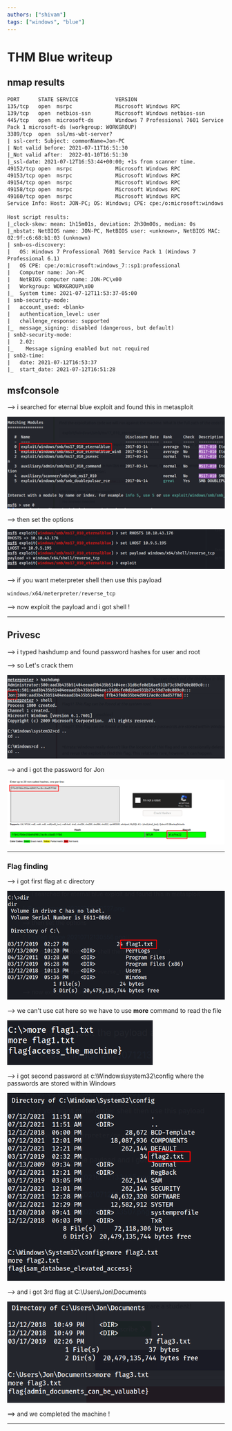 ```yaml
---
authors: ["shivam"]
tags: ["windows", "blue"]
---
```


# THM Blue writeup

## nmap results

```
PORT      STATE SERVICE            VERSION
135/tcp   open  msrpc              Microsoft Windows RPC
139/tcp   open  netbios-ssn        Microsoft Windows netbios-ssn
445/tcp   open  microsoft-ds       Windows 7 Professional 7601 Service Pack 1 microsoft-ds (workgroup: WORKGROUP)
3389/tcp  open  ssl/ms-wbt-server?
| ssl-cert: Subject: commonName=Jon-PC
| Not valid before: 2021-07-11T16:51:30
|_Not valid after:  2022-01-10T16:51:30
|_ssl-date: 2021-07-12T16:53:44+00:00; +1s from scanner time.
49152/tcp open  msrpc              Microsoft Windows RPC
49153/tcp open  msrpc              Microsoft Windows RPC
49154/tcp open  msrpc              Microsoft Windows RPC
49158/tcp open  msrpc              Microsoft Windows RPC
49160/tcp open  msrpc              Microsoft Windows RPC
Service Info: Host: JON-PC; OS: Windows; CPE: cpe:/o:microsoft:windows

Host script results:
|_clock-skew: mean: 1h15m01s, deviation: 2h30m00s, median: 0s
|_nbstat: NetBIOS name: JON-PC, NetBIOS user: <unknown>, NetBIOS MAC: 02:9f:c6:68:b1:03 (unknown)
| smb-os-discovery:
|   OS: Windows 7 Professional 7601 Service Pack 1 (Windows 7 Professional 6.1)
|   OS CPE: cpe:/o:microsoft:windows_7::sp1:professional
|   Computer name: Jon-PC
|   NetBIOS computer name: JON-PC\x00
|   Workgroup: WORKGROUP\x00
|_  System time: 2021-07-12T11:53:37-05:00
| smb-security-mode:
|   account_used: <blank>
|   authentication_level: user
|   challenge_response: supported
|_  message_signing: disabled (dangerous, but default)
| smb2-security-mode:
|   2.02:
|_    Message signing enabled but not required
| smb2-time:
|   date: 2021-07-12T16:53:37
|_  start_date: 2021-07-12T16:51:28
```

<!--truncate-->

## msfconsole

--> i searched for eternal blue exploit and found this in metasploit

![](Attachments/Pastedimage20210712130527.png)

--> then set the options

![](Attachments/Pastedimage20210712130556.png)

--> if you want meterpreter shell then use this payload

```c
windows/x64/meterpreter/reverse_tcp
```

--> now exploit the payload and i got shell !

---

## Privesc

--> i typed hashdump and found password hashes for user and root

--> so Let's crack them

![](Attachments/Pastedimage20210712133425.png)

--> and i got the password for Jon

![](Attachments/Pastedimage20210712134201.png)

---

### Flag finding

--> i got first flag at c directory

![](Attachments/Pastedimage20210712133451.png)

--> we can't use cat here so we have to use **more** command to read the file

![](Attachments/Pastedimage20210712133507.png)

--> i got second password at c:\Windows\system32\config where the passwords are stored within Windows

![](Attachments/Pastedimage20210712133600.png)

--> and i got 3rd flag at C:\Users\Jon\Documents

![](Attachments/Pastedimage20210712134022.png)

==> and we completed the machine !

---
